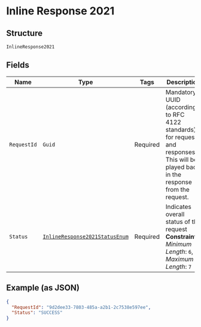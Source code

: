 
# Inline Response 2021

## Structure

`InlineResponse2021`

## Fields

| Name | Type | Tags | Description |
|  --- | --- | --- | --- |
| `RequestId` | `Guid` | Required | Mandatory UUID (according to RFC 4122 standards) for requests and responses. This will be played back in the response from the request. |
| `Status` | [`InlineResponse2021StatusEnum`](../../doc/models/inline-response-2021-status-enum.md) | Required | Indicates overall status of the request<br>**Constraints**: *Minimum Length*: `6`, *Maximum Length*: `7` |

## Example (as JSON)

```json
{
  "RequestId": "9d2dee33-7803-485a-a2b1-2c7538e597ee",
  "Status": "SUCCESS"
}
```


